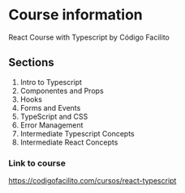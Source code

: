 # Course information

React Course with Typescript by Código Facilito

## Sections

1. Intro to Typescript
2. Componentes and Props
3. Hooks
4. Forms and Events
5. TypeScript and CSS
6. Error Management
7. Intermediate Typescript Concepts
8. Intermediate React Concepts

### Link to course

https://codigofacilito.com/cursos/react-typescript
